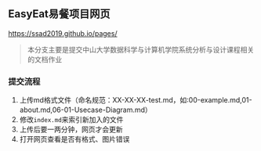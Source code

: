 ## EasyEat易餐项目网页 
https://ssad2019.github.io/pages/

> 本分支主要是提交中山大学数据科学与计算机学院系统分析与设计课程相关的文档作业



### 提交流程

1. 上传md格式文件（命名规范：XX-XX-XX-test.md，如:00-example.md,01-about.md,06-01-Usecase-Diagram.md）
2. 修改`index.md`来索引新加入的文件
3. 上传后要一两分钟，网页才会更新
3. 打开网页查看是否有格式、图片错误




